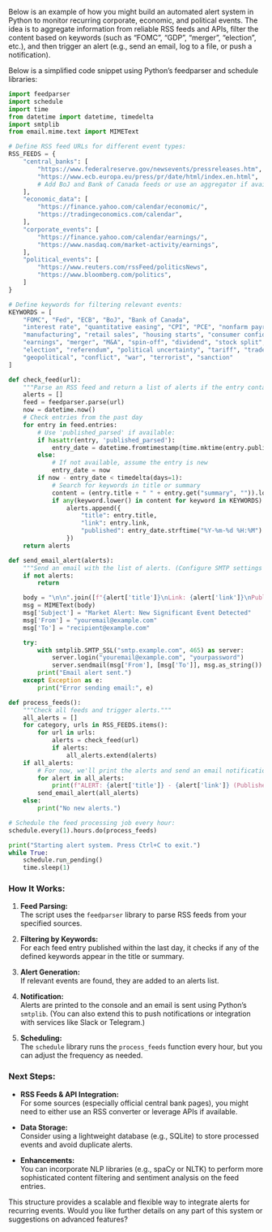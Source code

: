 Below is an example of how you might build an automated alert system in Python to monitor recurring corporate, economic, and political events. The idea is to aggregate information from reliable RSS feeds and APIs, filter the content based on keywords (such as “FOMC”, “GDP”, “merger”, “election”, etc.), and then trigger an alert (e.g., send an email, log to a file, or push a notification).

Below is a simplified code snippet using Python’s feedparser and schedule libraries:

```python
import feedparser
import schedule
import time
from datetime import datetime, timedelta
import smtplib
from email.mime.text import MIMEText

# Define RSS feed URLs for different event types:
RSS_FEEDS = {
    "central_banks": [
        "https://www.federalreserve.gov/newsevents/pressreleases.htm",  # You may need to convert to RSS or use a wrapper
        "https://www.ecb.europa.eu/press/pr/date/html/index.en.html",      # ECB press releases
        # Add BoJ and Bank of Canada feeds or use an aggregator if available
    ],
    "economic_data": [
        "https://finance.yahoo.com/calendar/economic/",                   # Yahoo Finance economic calendar
        "https://tradingeconomics.com/calendar",                          # Trading Economics calendar
    ],
    "corporate_events": [
        "https://finance.yahoo.com/calendar/earnings/",                   # Yahoo Finance earnings calendar
        "https://www.nasdaq.com/market-activity/earnings",                  # Nasdaq earnings calendar
    ],
    "political_events": [
        "https://www.reuters.com/rssFeed/politicsNews",                     # Reuters Politics RSS
        "https://www.bloomberg.com/politics",                              # Bloomberg Politics (if available as RSS)
    ]
}

# Define keywords for filtering relevant events:
KEYWORDS = [
    "FOMC", "Fed", "ECB", "BoJ", "Bank of Canada",
    "interest rate", "quantitative easing", "CPI", "PCE", "nonfarm payroll", "GDP",
    "manufacturing", "retail sales", "housing starts", "consumer confidence",
    "earnings", "merger", "M&A", "spin-off", "dividend", "stock split",
    "election", "referendum", "political uncertainty", "tariff", "trade dispute",
    "geopolitical", "conflict", "war", "terrorist", "sanction"
]

def check_feed(url):
    """Parse an RSS feed and return a list of alerts if the entry contains relevant keywords."""
    alerts = []
    feed = feedparser.parse(url)
    now = datetime.now()
    # Check entries from the past day
    for entry in feed.entries:
        # Use 'published_parsed' if available:
        if hasattr(entry, 'published_parsed'):
            entry_date = datetime.fromtimestamp(time.mktime(entry.published_parsed))
        else:
            # If not available, assume the entry is new
            entry_date = now
        if now - entry_date < timedelta(days=1):
            # Search for keywords in title or summary
            content = (entry.title + " " + entry.get("summary", "")).lower()
            if any(keyword.lower() in content for keyword in KEYWORDS):
                alerts.append({
                    "title": entry.title,
                    "link": entry.link,
                    "published": entry_date.strftime("%Y-%m-%d %H:%M")
                })
    return alerts

def send_email_alert(alerts):
    """Send an email with the list of alerts. (Configure SMTP settings accordingly.)"""
    if not alerts:
        return

    body = "\n\n".join([f"{alert['title']}\nLink: {alert['link']}\nPublished: {alert['published']}" for alert in alerts])
    msg = MIMEText(body)
    msg['Subject'] = "Market Alert: New Significant Event Detected"
    msg['From'] = "youremail@example.com"
    msg['To'] = "recipient@example.com"

    try:
        with smtplib.SMTP_SSL("smtp.example.com", 465) as server:
            server.login("youremail@example.com", "yourpassword")
            server.sendmail(msg['From'], [msg['To']], msg.as_string())
        print("Email alert sent.")
    except Exception as e:
        print("Error sending email:", e)

def process_feeds():
    """Check all feeds and trigger alerts."""
    all_alerts = []
    for category, urls in RSS_FEEDS.items():
        for url in urls:
            alerts = check_feed(url)
            if alerts:
                all_alerts.extend(alerts)
    if all_alerts:
        # For now, we'll print the alerts and send an email notification
        for alert in all_alerts:
            print(f"ALERT: {alert['title']} - {alert['link']} (Published: {alert['published']})")
        send_email_alert(all_alerts)
    else:
        print("No new alerts.")

# Schedule the feed processing job every hour:
schedule.every(1).hours.do(process_feeds)

print("Starting alert system. Press Ctrl+C to exit.")
while True:
    schedule.run_pending()
    time.sleep(1)
```

### How It Works:

1. **Feed Parsing:**  
   The script uses the `feedparser` library to parse RSS feeds from your specified sources.

2. **Filtering by Keywords:**  
   For each feed entry published within the last day, it checks if any of the defined keywords appear in the title or summary.

3. **Alert Generation:**  
   If relevant events are found, they are added to an alerts list.

4. **Notification:**  
   Alerts are printed to the console and an email is sent using Python’s `smtplib`. (You can also extend this to push notifications or integration with services like Slack or Telegram.)

5. **Scheduling:**  
   The `schedule` library runs the `process_feeds` function every hour, but you can adjust the frequency as needed.

### Next Steps:

- **RSS Feeds & API Integration:**  
  For some sources (especially official central bank pages), you might need to either use an RSS converter or leverage APIs if available.

- **Data Storage:**  
  Consider using a lightweight database (e.g., SQLite) to store processed events and avoid duplicate alerts.

- **Enhancements:**  
  You can incorporate NLP libraries (e.g., spaCy or NLTK) to perform more sophisticated content filtering and sentiment analysis on the feed entries.

This structure provides a scalable and flexible way to integrate alerts for recurring events. Would you like further details on any part of this system or suggestions on advanced features?